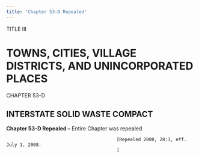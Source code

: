 ```yaml
---
title: 'Chapter 53-D Repealed'
---
```


TITLE III
                                             
TOWNS, CITIES, VILLAGE DISTRICTS, AND UNINCORPORATED PLACES
===========================================================

CHAPTER 53-D
                                             
INTERSTATE SOLID WASTE COMPACT
------------------------------

**Chapter 53-D Repealed –** Entire Chapter was repealed


                                             [Repealed 2008, 28:1, eff. July 1, 2008.
                                             ]
